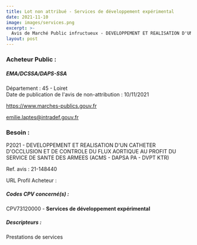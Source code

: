 ```yaml
---
title: Lot non attribué - Services de développement expérimental
date: 2021-11-10
image: images/services.png
excerpt: >-
  Avis de Marché Public infructueux - DEVELOPPEMENT ET REALISATION D'UN CATHETER D'OCCLUSION ET DE CONTROLE DU FLUX AORTIQUE AU PROFIT DU SERVICE DE SANTE DES ARMEES (ACMS - DAPSA PA - DVPT KTR)
layout: post
---
```


### Acheteur Public :
##### EMA/DCSSA/DAPS-SSA
Département : 45 - Loiret<br/>
Date de publication de l'avis de non-attribution : 10/11/2021


https://www.marches-publics.gouv.fr

emilie.laptes@intradef.gouv.fr


### Besoin :

P2021 - DEVELOPPEMENT ET REALISATION D'UN CATHETER D'OCCLUSION ET DE CONTROLE DU FLUX AORTIQUE AU PROFIT DU SERVICE DE SANTE DES ARMEES (ACMS - DAPSA PA - DVPT KTR)

Ref. avis : 21-148440

URL Profil Acheteur : 

##### Codes CPV concerné(s) :
CPV73120000 - **Services de développement expérimental** <br/>

##### Descripteurs :
Prestations de services <br/>
